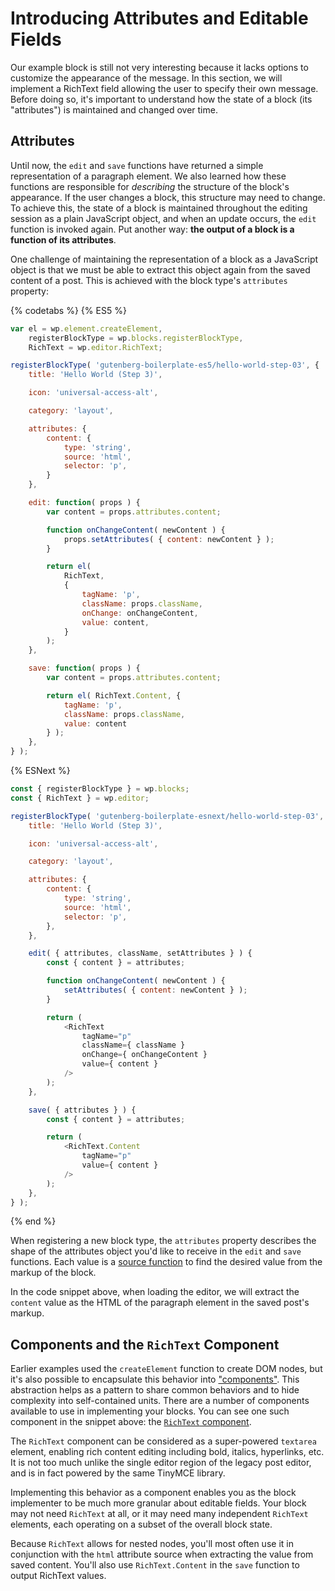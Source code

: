 # Introducing Attributes and Editable Fields

Our example block is still not very interesting because it lacks options to customize the appearance of the message. In this section, we will implement a RichText field allowing the user to specify their own message. Before doing so, it's important to understand how the state of a block (its "attributes") is maintained and changed over time.

## Attributes

Until now, the `edit` and `save` functions have returned a simple representation of a paragraph element. We also learned how these functions are responsible for _describing_ the structure of the block's appearance. If the user changes a block, this structure may need to change. To achieve this, the state of a block is maintained throughout the editing session as a plain JavaScript object, and when an update occurs, the `edit` function is invoked again. Put another way: __the output of a block is a function of its attributes__.

One challenge of maintaining the representation of a block as a JavaScript object is that we must be able to extract this object again from the saved content of a post. This is achieved with the block type's `attributes` property:

{% codetabs %}
{% ES5 %}
```js
var el = wp.element.createElement,
	registerBlockType = wp.blocks.registerBlockType,
	RichText = wp.editor.RichText;

registerBlockType( 'gutenberg-boilerplate-es5/hello-world-step-03', {
	title: 'Hello World (Step 3)',

	icon: 'universal-access-alt',

	category: 'layout',

	attributes: {
		content: {
			type: 'string',
			source: 'html',
			selector: 'p',
		}
	},

	edit: function( props ) {
		var content = props.attributes.content;

		function onChangeContent( newContent ) {
			props.setAttributes( { content: newContent } );
		}

		return el(
			RichText,
			{
				tagName: 'p',
				className: props.className,
				onChange: onChangeContent,
				value: content,
			}
		);
	},

	save: function( props ) {
		var content = props.attributes.content;

		return el( RichText.Content, {
			tagName: 'p',
			className: props.className,
			value: content
		} );
	},
} );
```
{% ESNext %}
```js
const { registerBlockType } = wp.blocks;
const { RichText } = wp.editor;

registerBlockType( 'gutenberg-boilerplate-esnext/hello-world-step-03', {
	title: 'Hello World (Step 3)',

	icon: 'universal-access-alt',

	category: 'layout',

	attributes: {
		content: {
			type: 'string',
			source: 'html',
			selector: 'p',
		},
	},

	edit( { attributes, className, setAttributes } ) {
		const { content } = attributes;

		function onChangeContent( newContent ) {
			setAttributes( { content: newContent } );
		}

		return (
			<RichText
				tagName="p"
				className={ className }
				onChange={ onChangeContent }
				value={ content }
			/>
		);
	},

	save( { attributes } ) {
		const { content } = attributes;

		return (
			<RichText.Content
				tagName="p"
				value={ content }
			/>
		);
	},
} );
```
{% end %}

When registering a new block type, the `attributes` property describes the shape of the attributes object you'd like to receive in the `edit` and `save` functions. Each value is a [source function](../../docs/block-api/attributes.md) to find the desired value from the markup of the block.

In the code snippet above, when loading the editor, we will extract the `content` value as the HTML of the paragraph element in the saved post's markup.

## Components and the `RichText` Component

Earlier examples used the `createElement` function to create DOM nodes, but it's also possible to encapsulate this behavior into ["components"](). This abstraction helps as a pattern to share common behaviors and to hide complexity into self-contained units. There are a number of components available to use in implementing your blocks. You can see one such component in the snippet above: the [`RichText` component]().

The `RichText` component can be considered as a super-powered `textarea` element, enabling rich content editing including bold, italics, hyperlinks, etc. It is not too much unlike the single editor region of the legacy post editor, and is in fact powered by the same TinyMCE library.

Implementing this behavior as a component enables you as the block implementer to be much more granular about editable fields. Your block may not need `RichText` at all, or it may need many independent `RichText` elements, each operating on a subset of the overall block state.

Because `RichText` allows for nested nodes, you'll most often use it in conjunction with the `html` attribute source when extracting the value from saved content. You'll also use `RichText.Content` in the `save` function to output RichText values.
